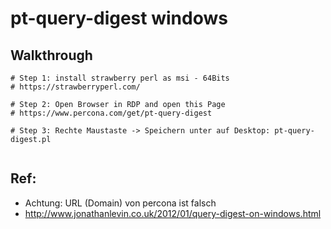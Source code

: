 # pt-query-digest windows 

## Walkthrough 

```
# Step 1: install strawberry perl as msi - 64Bits 
# https://strawberryperl.com/

# Step 2: Open Browser in RDP and open this Page
# https://www.percona.com/get/pt-query-digest

# Step 3: Rechte Maustaste -> Speichern unter auf Desktop: pt-query-digest.pl 


```

## Ref:

  * Achtung: URL (Domain) von percona ist falsch 
  * http://www.jonathanlevin.co.uk/2012/01/query-digest-on-windows.html
